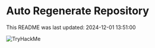 # Auto Regenerate Repository

This README was last updated: 2024-12-01 13:51:00

 ![TryHackMe](https://tryhackme.com/badge/533634)